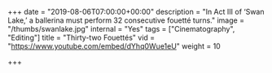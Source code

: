 +++
date = "2019-08-06T07:00:00+00:00"
description = "In Act III of ‘Swan Lake,’ a ballerina must perform 32 consecutive fouetté turns."
image = "/thumbs/swanlake.jpg"
internal = "Yes"
tags = ["Cinematography", "Editing"]
title = "Thirty-two Fouettés"
vid = "https://www.youtube.com/embed/dYhq0Wue1eU"
weight = 10

+++
